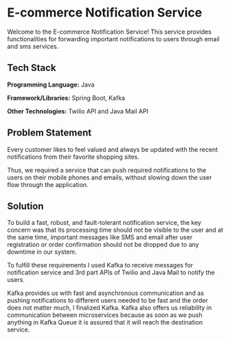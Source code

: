 
# E-commerce Notification Service

Welcome to the E-commerce Notification Service! This service provides functionalities for forwarding important notifications to users through email and sms services.


## Tech Stack

**Programming Language:** Java

**Framework/Libraries:** Spring Boot, Kafka

**Other Technologies:** Twilio API and Java Mail API


## Problem Statement

Every customer likes to feel valued and always be updated with the recent notifications from their favorite shopping sites.

Thus, we required a service that can push required notifications to the users on their mobile phones and emails, without slowing down the user flow through the application.

## Solution

To build a fast, robust, and fault-tolerant notification service, the key concern was that its processing time should not be visible to the user and at the same time, important messages like SMS and email after user registration or order confirmation should not be dropped due to any downtime in our system.

To fulfill these requirements I used Kafka to receive messages for notification service and 3rd part APIs of Twilio and Java Mail to notify the users.

Kafka provides us with fast and asynchronous communication and as pushing notifications to different users needed to be fast and the order does not matter much, I finalized Kafka. Kafka also offers us reliability in communication between microservices because as soon as we push anything in Kafka Queue it is assured that it will reach the destination service.
